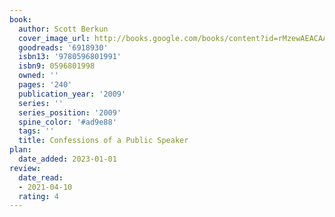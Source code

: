 ```yaml
---
book:
  author: Scott Berkun
  cover_image_url: http://books.google.com/books/content?id=rMzewAEACAAJ&printsec=frontcover&img=1&zoom=1&source=gbs_api
  goodreads: '6918930'
  isbn13: '9780596801991'
  isbn9: 0596801998
  owned: ''
  pages: '240'
  publication_year: '2009'
  series: ''
  series_position: '2009'
  spine_color: '#ad9e88'
  tags: ''
  title: Confessions of a Public Speaker
plan:
  date_added: 2023-01-01
review:
  date_read:
  - 2021-04-10
  rating: 4
---
```

